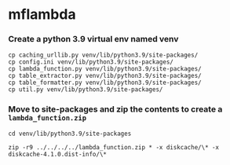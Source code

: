 # mflambda


### Create a python 3.9 virtual env named venv

```
cp caching_urllib.py venv/lib/python3.9/site-packages/
cp config.ini venv/lib/python3.9/site-packages/
cp lambda_function.py venv/lib/python3.9/site-packages/
cp table_extractor.py venv/lib/python3.9/site-packages/
cp table_formatter.py venv/lib/python3.9/site-packages/
cp util.py venv/lib/python3.9/site-packages/
```

### Move to site-packages and zip the contents to create a `lambda_function.zip`
`cd venv/lib/python3.9/site-packages`

`zip -r9 ../../../../lambda_function.zip * -x diskcache/\* -x diskcache-4.1.0.dist-info/\*`

